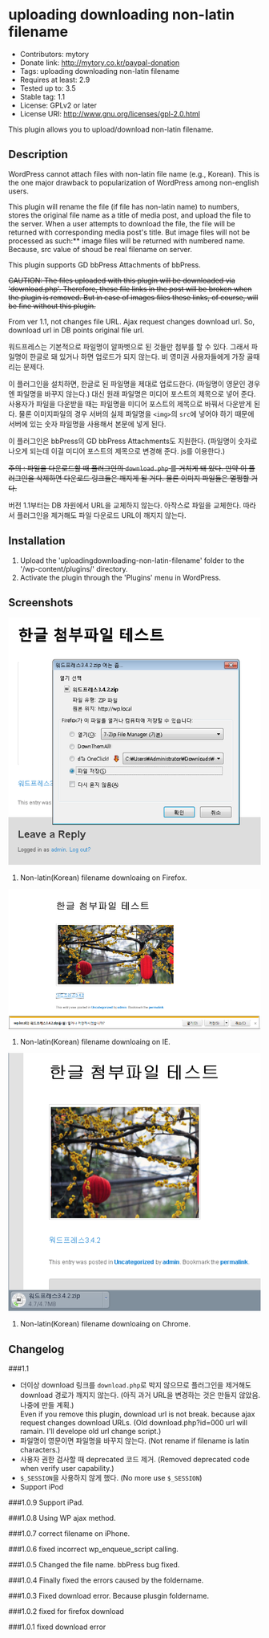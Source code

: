 uploading downloading non-latin filename
========================================

- Contributors: mytory  
- Donate link: http://mytory.co.kr/paypal-donation  
- Tags: uploading downloading non-latin filename  
- Requires at least: 2.9  
- Tested up to: 3.5  
- Stable tag: 1.1  
- License: GPLv2 or later  
- License URI: http://www.gnu.org/licenses/gpl-2.0.html  

This plugin allows you to upload/download non-latin filename.

Description
-----------

WordPress cannot attach files with non-latin file name (e.g., Korean). This is the one major drawback to popularization of WordPress among non-english users.

This plugin will rename the file (if file has non-latin name) to numbers, stores the original file name as a title of media post, and upload the file to the server. When a user attempts to download the file, the file will be returned with corresponding media post's title. But image files will not be processed as such:** image files will be returned with numbered name. Because, src value of shoud be real filename on server.  

This plugin supports GD bbPress Attachments of bbPress.

<del>CAUTION: The files uploaded with this plugin will be downloaded via 'download.php'. Therefore, these file links in the post will be broken when the plugin is removed. But in case of images files these links, of course, will be fine without this plugin.</del>  

From ver 1.1, not changes file URL. Ajax request changes download url. So, download url in DB points original file url.

워드프레스는 기본적으로 파일명이 알파벳으로 된 것들만 첨부를 할 수 있다. 그래서 파일명이 한글로 돼 있거나 하면 업로드가 되지 않는다. 비 영미권 사용자들에게 가장 골때리는 문제다.

이 플러그인을 설치하면, 한글로 된 파일명을 제대로 업로드한다. (파일명이 영문인 경우엔 파일명을 바꾸지 않는다.) 대신 원래 파일명은 미디어 포스트의 제목으로 넣어 준다. 사용자가 파일을 다운받을 때는 파일명을 미디어 포스트의 제목으로 바꿔서 다운받게 된다. 물론 이미지파일의 경우 서버의 실제 파일명을 `<img>`의 `src`에 넣어야 하기 때문에 서버에 있는 숫자 파일명을 사용해서 본문에 넣게 된다.

이 플러그인은 bbPress의 GD bbPress Attachments도 지원한다. (파일명이 숫자로 나오게 되는데 이걸 미디어 포스트의 제목으로 변경해 준다. js를 이용한다.)

<del>주의 : 파일을 다운로드할 때 플러그인의 `download.php` 를 거치게 돼 있다. 만약 이 플러그인을 삭제하면 다운로드 링크들은 깨지게 될 거다. 물론 이미지 파일들은 멀쩡할 거다.</del>  

버전 1.1부터는 DB 차원에서 URL을 교체하지 않는다. 아작스로 파일을 교체한다. 따라서 플러그인을 제거해도 파일 다운로드 URL이 깨지지 않는다.

Installation
------------

1. Upload the 'uploadingdownloading-non-latin-filename' folder to the '/wp-content/plugins/' directory. 
1. Activate the plugin through the 'Plugins' menu in WordPress.

Screenshots
-----------

![screenshot 1](screenshot-1.png)

1. Non-latin(Korean) filename downloaing on Firefox.

![screenshot 2](screenshot-2.png)

1. Non-latin(Korean) filename downloaing on IE.

![screenshot 3](screenshot-3.png)

1. Non-latin(Korean) filename downloaing on Chrome.

Changelog
---------

###1.1
- 더이상 download 링크를 `download.php`로 박지 않으므로 플러그인을 제거해도 download 경로가 깨지지 않는다.
  (아직 과거 URL을 변경하는 것은 만들지 않았음. 나중에 만들 계획.)    
  Even if you remove this plugin, download url is not break. because ajax request changes download URLs.
  (Old download.php?id=000 url will ramain. I'll develope old url change script.)
- 파일명이 영문이면 파일명을 바꾸지 않는다. (Not rename if filename is latin characters.)
- 사용자 권한 검사할 때 deprecated 코드 제거. (Removed deprecated code when verify user capability.)
- `$_SESSION`을 사용하지 않게 했다. (No more use `$_SESSION`)
- Support iPod

###1.0.9
Support iPad.

###1.0.8
Using WP ajax method.

###1.0.7
correct filename on iPhone.

###1.0.6
fixed incorrect wp_enqueue_script calling.

###1.0.5
Changed the file name. bbPress bug fixed.

###1.0.4
Finally fixed the errors caused by the foldername.

###1.0.3
Fixed download error. Because plusgin foldername. 

###1.0.2
fixed for firefox download

###1.0.1
fixed download error